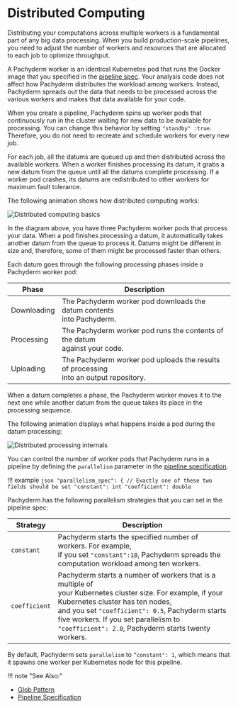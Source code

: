 # Distributed Computing

Distributing your computations across multiple workers is a fundamental part of
any big data processing. When you build production-scale pipelines, you need to
adjust the number of workers and resources that are allocated to each job to
optimize throughput.

A Pachyderm worker is an identical Kubernetes pod that runs the Docker image
that you specified in the [pipeline spec](../../reference/pipeline_spec.md).
Your analysis code does not affect how Pachyderm distributes the workload among
workers. Instead, Pachyderm spreads out the data that needs to be processed
across the various workers and makes that data available for your code.

When you create a pipeline, Pachyderm spins up worker pods that continuously run
in the cluster waiting for new data to be available for processing. You can
change this behavior by setting `"standby" :true`. Therefore, you do not need to
recreate and schedule workers for every new job.

For each job, all the datums are queued up and then distributed across the
available workers. When a worker finishes processing its datum, it grabs a new
datum from the queue until all the datums complete processing. If a worker pod
crashes, its datums are redistributed to other workers for maximum fault
tolerance.

The following animation shows how distributed computing works:

![Distributed computing basics](../../assets/images/distributed_computing101.gif)

In the diagram above, you have three Pachyderm worker pods that process your
data. When a pod finishes processing a datum, it automatically takes another
datum from the queue to process it. Datums might be different in size and,
therefore, some of them might be processed faster than others.

Each datum goes through the following processing phases inside a Pachyderm
worker pod:

| Phase       | Description                                                                               |
| ----------- | ----------------------------------------------------------------------------------------- |
| Downloading | The Pachyderm worker pod downloads the datum contents <br>into Pachyderm.                 |
| Processing  | The Pachyderm worker pod runs the contents of the datum <br>against your code.            |
| Uploading   | The Pachyderm worker pod uploads the results of processing <br>into an output repository. |

When a datum completes a phase, the Pachyderm worker moves it to the next one
while another datum from the queue takes its place in the processing sequence.

The following animation displays what happens inside a pod during the datum
processing:

![Distributed processing internals](../../assets/images/distributed_computing102.gif)

<!--TBA: the chunk_size property explanation article. Probably in a separate
How-to, but need to add a link to it here-->

You can control the number of worker pods that Pachyderm runs in a pipeline by
defining the `parallelism` parameter in the
[pipeline specification](../../reference/pipeline_spec.md).

!!! example
`json "parallelism_spec": { // Exactly one of these two fields should be set "constant": int "coefficient": double`

Pachyderm has the following parallelism strategies that you can set in the
pipeline spec:

| Strategy      | Description                                                                                                                                                                                                                                                                                                 |
| ------------- | ----------------------------------------------------------------------------------------------------------------------------------------------------------------------------------------------------------------------------------------------------------------------------------------------------------- |
| `constant`    | Pachyderm starts the specified number of workers. For example, <br> if you set `"constant":10`, Pachyderm spreads the computation workload among ten workers.                                                                                                                                               |
| `coefficient` | Pachyderm starts a number of workers that is a multiple of <br> your Kubernetes cluster size. For example, if your Kubernetes cluster has ten nodes, <br> and you set `"coefficient": 0.5`, Pachyderm starts five workers. If you set parallelism to `"coefficient": 2.0`, Pachyderm starts twenty workers. |

By default, Pachyderm sets `parallelism` to `“constant": 1`, which means that it
spawns one worker per Kubernetes node for this pipeline.

!!! note "See Also:"

-   [Glob Pattern](../../pipeline-concepts/datum/glob-pattern/)
-   [Pipeline Specification](../../../reference/pipeline_spec/)
